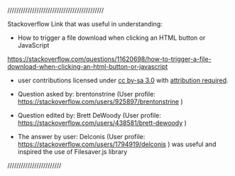 ///////////////////////////////////////////

Stackoverflow Link that was useful in understanding:

- How to trigger a file download when clicking an HTML button or JavaScript

https://stackoverflow.com/questions/11620698/how-to-trigger-a-file-download-when-clicking-an-html-button-or-javascript

- user contributions licensed under <a href="https://creativecommons.org/licenses/by-sa/3.0/">cc by-sa 3.0</a> with <a href="https://stackoverflow.blog/2009/06/25/attribution-required/">attribution required</a>.

- Question asked by: brentonstrine (User profile: https://stackoverflow.com/users/925897/brentonstrine )

- Question edited by: Brett DeWoody (User profile: https://stackoverflow.com/users/438581/brett-dewoody )

- The answer by user: Delconis (User profile: https://stackoverflow.com/users/1794919/delconis )
  was useful and inspired the use of Filesaver.js library

////////////////////////
